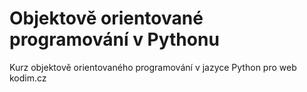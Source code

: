 # Objektově orientované programování v Pythonu

Kurz objektově orientovaného programování v jazyce Python pro web kodim.cz
